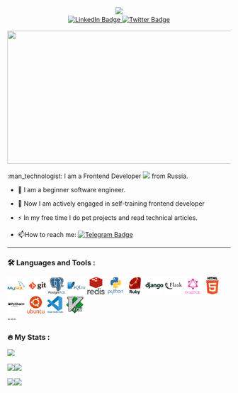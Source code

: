 <div id="header" align="center">
  <img src="https://media.giphy.com/media/M9gbBd9nbDrOTu1Mqx/giphy.gif" width="100"/>
</div>
<div id="badges" align="center">
  <a href="https://www.linkedin.com/feed/">
    <img src="https://img.shields.io/badge/LinkedIn-blue?style=for-the-badge&logo=linkedin&logoColor=white" alt="LinkedIn Badge"/>
  </a>
  <a href="https://t.me/kazakovqq">
    <img src="https://img.shields.io/badge/Telegram-blue?style=for-the-badge&logoColor=white" alt="Twitter Badge"/>
  </a>
  <br>
  <img src="https://komarev.com/ghpvc/?username=qqKostya&style=flat-square&color=blue" alt=""/>
</div>
<!-- <h1 align="center">
  hey there
  <img src="https://media.giphy.com/media/hvRJCLFzcasrR4ia7z/giphy.gif" width="10px"/>
</h1> -->
<div align="center">
  <img src="https://media.giphy.com/media/dWesBcTLavkZuG35MI/giphy.gif" width="600" height="300"/>
</div>
<p>:man_technologist: I am a Frontend Developer <img src="https://media.giphy.com/media/WUlplcMpOCEmTGBtBW/giphy.gif" width="30"> from Russia.</p>

- :telescope: I am a beginner software engineer.

- :seedling: Now I am actively engaged in self-training frontend developer

- :zap: In my free time I do pet projects and read technical articles.

- :mailbox:How to reach me: [![Telegram Badge](https://img.shields.io/badge/-kakbar-blue?style=flat&&logoColor=white)](https://t.me/kazakovqq)

---

### :hammer_and_wrench: Languages and Tools :
<div>
  <img src="https://github.com/devicons/devicon/blob/master/icons/mysql/mysql-original-wordmark.svg" title="MySQL"  alt="MySQL" width="40" height="40"/>&nbsp;
  <img src="https://github.com/devicons/devicon/blob/master/icons/git/git-original-wordmark.svg" title="Git" **alt="Git" width="40" height="40"/>
  <img src="https://github.com/devicons/devicon/blob/master/icons/postgresql/postgresql-original-wordmark.svg" title="postgresql" **alt="postgresql" width="40" height="40"/>
  <img src="https://github.com/devicons/devicon/blob/master/icons/sqlite/sqlite-original-wordmark.svg" title="sqlite" **alt="sqlite" width="40" height="40"/>
  <img src="https://github.com/devicons/devicon/blob/master/icons/redis/redis-original-wordmark.svg" title="redis" **alt="redis" width="40" height="40"/>
  <img src="https://github.com/devicons/devicon/blob/master/icons/python/python-original-wordmark.svg" title="python" **alt="python" width="40" height="40"/>
  <img src="https://github.com/devicons/devicon/blob/master/icons/ruby/ruby-original-wordmark.svg" title="ruby" **alt="ruby" width="40" height="40"/>
  <img src="https://github.com/devicons/devicon/blob/master/icons/django/django-plain-wordmark.svg" title="django" **alt="django" width="40" height="40"/>
  <img src="https://github.com/devicons/devicon/blob/master/icons/flask/flask-original-wordmark.svg" title="flask" **alt="flask" width="40" height="40"/>
  <img src="https://github.com/devicons/devicon/blob/master/icons/graphql/graphql-plain-wordmark.svg" title="graphql" **alt="graphql" width="40" height="40"/>
  <img src="https://github.com/devicons/devicon/blob/master/icons/html5/html5-original-wordmark.svg" title="html5" **alt="html5" width="40" height="40"/>
  <img src="https://github.com/devicons/devicon/blob/master/icons/pycharm/pycharm-original-wordmark.svg" title="pycharm" **alt="pycharm" width="40" height="40"/>
  <img src="https://github.com/devicons/devicon/blob/master/icons/ubuntu/ubuntu-plain-wordmark.svg" title="ubuntu" **alt="ubuntu" width="40" height="40"/>
  <img src="https://github.com/devicons/devicon/blob/master/icons/vscode/vscode-original-wordmark.svg" title="vscode" **alt="vscode" width="40" height="40"/>
  <img src="https://github.com/devicons/devicon/blob/master/icons/vim/vim-original.svg" title="vim" **alt="vim" width="40" height="40"/>
</div>
---

### :fire: My Stats : 
<!-- [![GitHub Streak](http://github-readme-streak-stats.herokuapp.com?user=qqKostya&theme=dark&background=000000)](https://git.io/streak-stats)
<br>
[![Top Langs](https://github-readme-stats.vercel.app/api/top-langs/?username=qqKostya)](https://github.com/anuraghazra/github-readme-stats) -->
![](https://github-profile-summary-cards.vercel.app/api/cards/profile-details?username=qqKostya&theme=solarized_dark)


![](https://github-profile-summary-cards.vercel.app/api/cards/most-commit-language?username=qqKostya&theme=solarized_dark)![](https://github-profile-summary-cards.vercel.app/api/cards/repos-per-language?username=qqKostya&theme=solarized_dark)


![](https://github-profile-summary-cards.vercel.app/api/cards/stats?username=qqKostya&theme=solarized_dark)![](https://github-profile-summary-cards.vercel.app/api/cards/productive-time?username=qqKostya&theme=solarized_dark)


<!-- ### :hankey: Best Repositories : 

<a href="https://github.com/qqKostya/django_udemy_website">
  <img align="center" style="margin:1rem 0.5rem" src="https://github-readme-stats.vercel.app/api/pin/?username=qqKostya&repo=django_udemy_website&title_color=ffffff&text_color=c9cacc&icon_color=4AB197&bg_color=1A2B34" />
</a>

<br>

<a href="https://github.com/qqKostya/DRF_test">
  <img align="center" style="margin:0.5rem" src="https://github-readme-stats.vercel.app/api/pin/?username=qqKostya&repo=DRF_test&title_color=ffffff&text_color=c9cacc&icon_color=4AB197&bg_color=1A2B34" />
</a>

<a href="https://github.com/qqKostya/django_todo">
  <img align="center" style="margin:0.5rem" src="https://github-readme-stats.vercel.app/api/pin/?username=qqKostya&repo=django_todo&title_color=ffffff&text_color=c9cacc&icon_color=4AB197&bg_color=1A2B34" />
</a> -->
